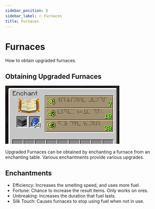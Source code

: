 ```yaml
---
sidebar_position: 8
sidebar_label: 🔥 Furnaces
title: Furnaces
---
```


# Furnaces
How to obtain upgraded furnaces.

## Obtaining Upgraded Furnaces

![Furnaces](./img/furnaces.png)

Upgraded Furnaces can be obtained by enchanting a furnace from an enchanting table. Various enchantments provide various upgrades.

## Enchantments
- Efficiency: Increases the smelting speed, and uses more fuel.
- Fortune: Chance to increase the result items. Only works on ores.
- Unbreaking: Increases the duration that fuel lasts.
- Silk Touch: Causes furnaces to stop using fuel when not in use.
